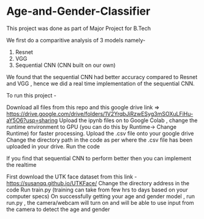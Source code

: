 # Age-and-Gender-Classifier

This project was done as part of Major Project for B.Tech

We first do a comparitive analysis of 3 models namely-
1) Resnet
2) VGG
3) Sequential CNN (CNN built on our own)

We found that the sequential CNN had better accuracy compared to Resnet and VGG , hence we did a real time implementation of the sequential CNN.

To run this project -

Download all files from this repo and this google drive link => https://drive.google.com/drive/folders/1V2YrqbJiRzwESyg3mSOXuLFiHu-aY5O6?usp=sharing
Upload the ipynb files on to Google Colab , change the runtime environment to GPU (you can do this by Runtime-> Change Runtime) for faster processing.
Upload the .csv file onto your google drive
Change the directory path in the code as per where the .csv file has been uploaded in your drive.
Run the code

If you find that sequential CNN to perform better then you can implement the realtime

First download the UTK face dataset from this link - https://susanqq.github.io/UTKFace/
Change the directory address in the code
Run train.py (training can take from few hrs to days based on your computer specs)
On successfully getting your age and gender model , run run.py , the camera/webcam will turn on and will be able to use input from the camera to detect the age and gender
